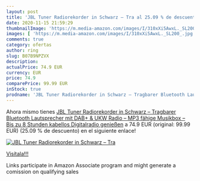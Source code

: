 ```yaml
---
layout: post
title: 'JBL Tuner Radiorekorder in Schwarz – Tra al 25.09 % de descuento'
date: 2020-11-15 21:59:29
thumbnailImage: 'https://m.media-amazon.com/images/I/310xXi5AwxL._SL200_.jpg'
images: [ 'https://m.media-amazon.com/images/I/310xXi5AwxL._SL200_.jpg' ]
comments: true
category: ofertas
author: ring
slug: B07B9NPZVX
description:
actualPrice: 74.9 EUR
currency: EUR
price: 74.9
comparePrice: 99.99 EUR
inStock: true
prodname: 'JBL Tuner Radiorekorder in Schwarz – Tragbarer Bluetooth Lautsprecher mit DAB+ & UKW Radio – MP3 fähige Musikbox – Bis zu 8 Stunden kabellos Digitalradio genießen'
---
```


Ahora mismo tienes [JBL Tuner Radiorekorder in Schwarz – Tragbarer Bluetooth Lautsprecher mit DAB+ & UKW Radio – MP3 fähige Musikbox – Bis zu 8 Stunden kabellos Digitalradio genießen](https://www.amazon.de/dp/B07B9NPZVX/?tag=tolees0ca-21) a 74.9 EUR (original: 99.99 EUR) (25.09 %  de descuento) en el siguiente enlace!

[![JBL Tuner Radiorekorder in Schwarz – Tra](https://m.media-amazon.com/images/I/310xXi5AwxL._SL200_.jpg)](https://www.amazon.de/dp/B07B9NPZVX/?tag=tolees0ca-21)

[Visítala!!!](https://www.amazon.de/dp/B07B9NPZVX/?tag=tolees0ca-21)

Links participate in Amazon Associate program and might generate a comission on qualifying sales
